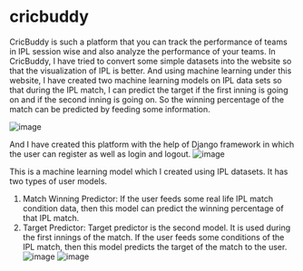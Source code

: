 # cricbuddy
CricBuddy is such a platform that you can track the performance of teams in IPL session wise and also analyze the performance of your teams. In CricBuddy, I have tried to convert some simple datasets into the website so that the visualization of IPL is better. And using machine learning under this website, I have created two machine learning models on IPL data sets so that during the IPL match, I can predict the target if the first inning is going on and if the second inning is going on. So the winning percentage of the match can be predicted by feeding some information.

![image](https://github.com/kuldeepkd0603/cricbuddy/assets/151425727/bb0083a5-39fc-4608-86cd-9a2b8500d599)


And I have created this platform with the help of Django framework in which the user can register as well as login and logout.
![image](https://github.com/kuldeepkd0603/cricbuddy/assets/151425727/62300234-df3e-4f90-9e7c-314a0190d7de)

This is a machine learning model which I created using IPL datasets. It has two types of user models.
1. Match Winning Predictor: If the user feeds some real life IPL match condition data, then this model can predict the winning percentage of that IPL match.
2. Target Predictor:
  Target predictor is the second model. It is used during the first innings of the match. If the user feeds some conditions of the IPL match, then this model predicts the target of the match to the user.
![image](https://github.com/kuldeepkd0603/cricbuddy/assets/151425727/a83b0a4f-7e4b-4bea-be58-2a5bd07965b3)
![image](https://github.com/kuldeepkd0603/cricbuddy/assets/151425727/952b8eaf-ef07-4d65-a3e1-b689821fb983)




